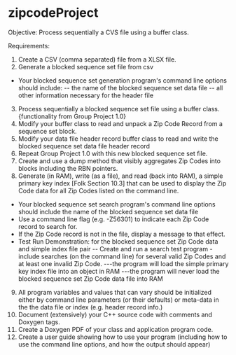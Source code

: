 # zipcodeProject

Objective:
    Process sequentially a CVS file using a buffer class.

Requirements:
1. Create a CSV (comma separated) file from a XLSX file.
2. Generate a blocked sequence set file from csv
- Your blocked sequence set generation program's command line options should include:
-- the name of the blocked sequence set data file
-- all other information necessary for the header file
3. Process sequentially a blocked sequence set file using a buffer class. {functionality from Group Project 1.0}
4. Modify your buffer class to read and unpack a Zip Code Record from a sequence set block.
5. Modify your data file header record buffer class to read and write the blocked sequence set data file header record
6. Repeat Group Project 1.0 with this new blocked sequence set file.
7. Create and use a dump method that visibly aggregates Zip Codes into blocks including the RBN pointers.
8. Generate (in RAM), write (as a file), and read (back into RAM), a simple primary key index [Folk Section 10.3] that can be used to display the Zip Code data for all Zip Codes listed on the command line.
- Your blocked sequence set search program's command line options should include the name of the blocked sequence set data file
- Use a command line flag (e.g. -Z56301) to indicate each Zip Code record to search for.
- If the Zip Code record is not in the file, display a message to that effect.
- Test Run Demonstration: for the blocked sequence set Zip Code data and simple index file pair
-- Create and run a search test program - include searches (on the command line) for several valid Zip Codes and at least one invalid Zip Code.
---the program will load the simple primary key index file into an object in RAM
---the program will never load the blocked sequence set Zip Code data file into RAM
9. All program variables and values that can vary should be initialized either by command line parameters (or their defaults) or meta-data in the the data file or index (e.g. header record info.)
10. Document (extensively) your C++ source code with comments and Doxygen tags.
11. Create a Doxygen PDF of your class and application program code.
12. Create a user guide showing how to use your program (including how to use the command line options, and how the output should appear)
